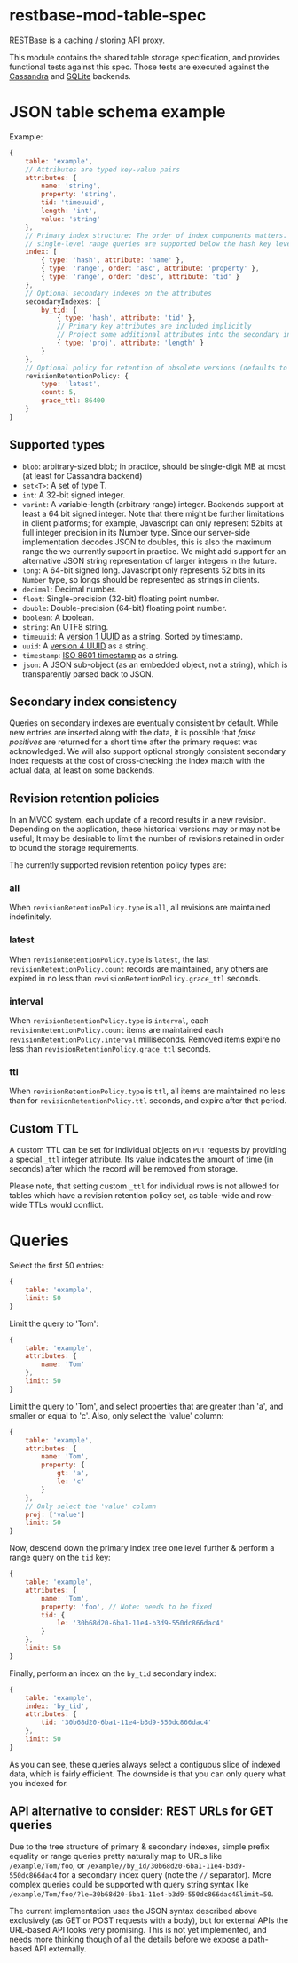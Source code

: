 restbase-mod-table-spec
=======================

[RESTBase](https://github.com/wikimedia/restbase) is a caching / storing API
proxy.

This module contains the shared table storage specification, and provides
functional tests against this spec. Those tests are executed against the
[Cassandra](https://github.com/wikimedia/restbase-mod-table-cassandra) and
[SQLite](https://github.com/wikimedia/restbase-mod-table-sqlite) backends.

# JSON table schema example

Example:
```javascript
{
    table: 'example',
    // Attributes are typed key-value pairs
    attributes: {
        name: 'string',
        property: 'string',
        tid: 'timeuuid',
        length: 'int',
        value: 'string'
    },
    // Primary index structure: The order of index components matters. Simple
    // single-level range queries are supported below the hash key level.
    index: [
        { type: 'hash', attribute: 'name' },
        { type: 'range', order: 'asc', attribute: 'property' },
        { type: 'range', order: 'desc', attribute: 'tid' }
    },
    // Optional secondary indexes on the attributes
    secondaryIndexes: {
        by_tid: {
            { type: 'hash', attribute: 'tid' },
            // Primary key attributes are included implicitly
            // Project some additional attributes into the secondary index
            { type: 'proj', attribute: 'length' }
        }
    },
    // Optional policy for retention of obsolete versions (defaults to type all).
    revisionRetentionPolicy: {
        type: 'latest',
        count: 5,
        grace_ttl: 86400
    }
}
```

## Supported types
- `blob`: arbitrary-sized blob; in practice, should be single-digit MB at most
  (at least for Cassandra backend)
- `set<T>`: A set of type T.
- `int`: A 32-bit signed integer.
- `varint`: A variable-length (arbitrary range) integer. Backends support at
  least a 64 bit signed integer. Note that there might be further limitations
  in client platforms; for example, Javascript can only represent 52bits at
  full integer precision in its Number type. Since our server-side
  implementation decodes JSON to doubles, this is also the maximum range the
  we currently support in practice. We might add support for an alternative
  JSON string representation of larger integers in the future.
- `long`: A 64-bit signed long. Javascript only represents 52 bits in its `Number`
   type, so longs should be represented as strings in clients.
- `decimal`: Decimal number.
- `float`: Single-precision (32-bit) floating point number.
- `double`: Double-precision (64-bit) floating point number.
- `boolean`: A boolean.
- `string`: An UTF8 string.
- `timeuuid`: A [version 1 UUID](https://en.wikipedia.org/wiki/Universally_unique_identifier#Version_1_.28MAC_address_.26_date-time.29) as a string. Sorted by timestamp.
- `uuid`: A [version 4 UUID](https://en.wikipedia.org/wiki/Universally_unique_identifier#Version_4_.28random.29) as a string.
- `timestamp`: [ISO 8601 timestamp](https://en.wikipedia.org/wiki/ISO_8601) as
  a string.
- `json`: A JSON sub-object (as an embedded object, not a string), which is transparently parsed back to JSON.

## Secondary index consistency
Queries on secondary indexes are eventually consistent by default. While new
entries are inserted along with the data, it is possible that *false
positives* are returned for a short time after the primary request was
acknowledged. We will also support optional strongly consistent secondary
index requests at the cost of cross-checking the index match with the actual
data, at least on some backends.

## Revision retention policies
In an MVCC system, each update of a record results in a new revision.
Depending on the application, these historical versions may or may not be
useful; It may be desirable to limit the number of revisions retained in
order to bound the storage requirements.

The currently supported revision retention policy types are:

### all
When `revisionRetentionPolicy.type` is `all`, all revisions are maintained
indefinitely.

### latest
When `revisionRetentionPolicy.type` is `latest`, the last
`revisionRetentionPolicy.count` records are maintained, any others are
expired in no less than `revisionRetentionPolicy.grace_ttl` seconds.

### interval
When `revisionRetentionPolicy.type` is `interval`, each `revisionRetentionPolicy.count`
items are maintained each `revisionRetentionPolicy.interval` milliseconds.
Removed items expire no less than `revisionRetentionPolicy.grace_ttl` seconds.

### ttl
When `revisionRetentionPolicy.type` is `ttl`, all items are maintained no less than for
`revisionRetentionPolicy.ttl` seconds, and expire after that period.

## Custom TTL
A custom TTL can be set for individual objects on `PUT` requests by providing a special
`_ttl` integer attribute. Its value indicates the amount of time (in seconds) after which
the record will be removed from storage.

Please note, that setting custom `_ttl` for individual rows is not allowed for tables which
have a revision retention policy set, as table-wide and row-wide TTLs would conflict.

# Queries
Select the first 50 entries:

```javascript
{
    table: 'example',
    limit: 50
}
```

Limit the query to 'Tom':
```javascript
{
    table: 'example',
    attributes: {
        name: 'Tom'
    },
    limit: 50
}
```

Limit the query to 'Tom', and select properties that are greater than 'a', and
smaller or equal to 'c'. Also, only select the 'value' column:
```javascript
{
    table: 'example',
    attributes: {
        name: 'Tom',
        property: {
            gt: 'a',
            le: 'c'
        }
    },
    // Only select the 'value' column
    proj: ['value']
    limit: 50
}
```

Now, descend down the primary index tree one level further & perform a
range query on the `tid` key:
```javascript
{
    table: 'example',
    attributes: {
        name: 'Tom',
        property: 'foo', // Note: needs to be fixed
        tid: {
            le: '30b68d20-6ba1-11e4-b3d9-550dc866dac4'
        }
    },
    limit: 50
}
```

Finally, perform an index on the `by_tid` secondary index:
```javascript
{
    table: 'example',
    index: 'by_tid',
    attributes: {
        tid: '30b68d20-6ba1-11e4-b3d9-550dc866dac4'
    },
    limit: 50
}
```

As you can see, these queries always select a contiguous slice of indexed
data, which is fairly efficient. The downside is that you can only query what
you indexed for.


## API alternative to consider: REST URLs for GET queries
Due to the tree structure of primary & secondary indexes, simple prefix
equality or range queries pretty naturally map to URLs like
`/example/Tom/foo`, or `/example//by_id/30b68d20-6ba1-11e4-b3d9-550dc866dac4`
for a secondary index query (note the `//` separator). More complex queries
could be supported with query string syntax like
`/example/Tom/foo/?le=30b68d20-6ba1-11e4-b3d9-550dc866dac4&limit=50`.

The current implementation uses the JSON syntax described above exclusively
(as GET or POST requests with a body), but for external APIs the URL-based API
looks very promising. This is not yet implemented, and needs more thinking
though of all the details before we expose a path-based API externally.
